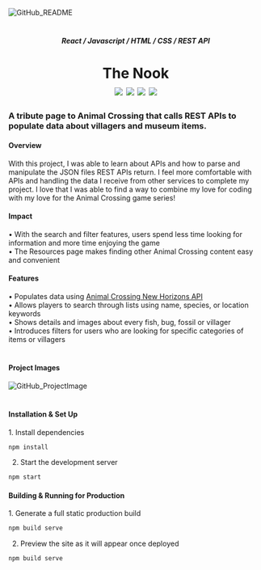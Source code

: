 ![GitHub_README](https://user-images.githubusercontent.com/73635827/175396287-d4814333-ded9-40fa-acfe-a1ce52f770d9.png)
<h1></h1>

<h5 align="center">React / Javascript / HTML / CSS / REST API</h5>
<h1 align="center">The Nook<br>
  <a href="http://thenook.arianadaris.com/" target="_blank"><img src="https://img.shields.io/badge/View Website-informational?style=flat&logo=java&logoColor=white&color=007C74" /></a>
  <a href="http://www.arianadaris.com/work/the-nook" target="_blank"><img src="https://img.shields.io/badge/Read About Project-informational?style=flat&logo=java&logoColor=white&color=007C74" /></a>
  <a href="http://www.github.com/arianadaris/the-nook/" target="_blank"><img src="https://img.shields.io/badge/View Prototype-informational?style=flat&logo=java&logoColor=white&color=007C74" /></a>
  <a href="https://dribbble.com/shots/18566874-The-Nook-Animal-Crossing-Tribute-Project" target="_blank"><img src="https://img.shields.io/badge/View Dribbble-informational?style=flat&logo=java&logoColor=white&color=007C74" /></a>
</h1>

<h3>A tribute page to Animal Crossing that calls REST APIs to populate data about villagers and museum items.</h3>

<h4>Overview</h4>
<p>With this project, I was able to learn about APIs and how to parse and manipulate the JSON files REST APIs return. I feel more comfortable with APIs and handling the data I receive from other services to complete my project. I love that I was able to find a way to combine my love for coding with my love for the Animal Crossing game series!</p>

<h4>Impact</h4>
  • With the search and filter features, users spend less time looking for information and more time enjoying the game<br>
  • The Resources page makes finding other Animal Crossing content easy and convenient<br>

<h4>Features</h4>
  • Populates data using <a href="http://acnhapi.com/">Animal Crossing New Horizons API</a><br>
  • Allows players to search through lists using name, species, or location keywords<br>
  • Shows details and images about every fish, bug, fossil or villager<br>
  • Introduces filters for users who are looking for specific categories of items or villagers<br>
<h1></h1>

<h4>Project Images</h4>

![GitHub_ProjectImage](https://user-images.githubusercontent.com/73635827/175422792-d3887a99-0ac5-4734-a346-d85c2e566709.png)

<h1></h1>

<h4>Installation & Set Up</h4>
1. Install dependencies

```sh
npm install
```

2. Start the development server

```sh
npm start
```

<h4>Building & Running for Production</h4>
1. Generate a full static production build

```sh
npm build serve
```

2. Preview the site as it will appear once deployed

```sh
npm build serve
```
